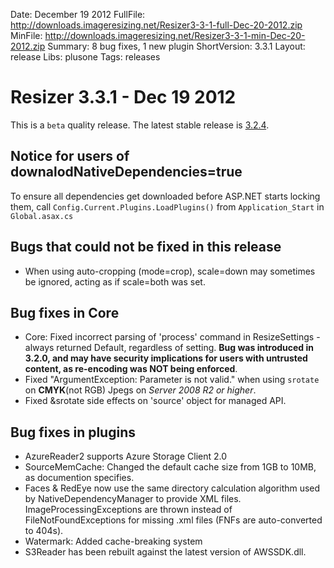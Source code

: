 Date: December 19 2012
FullFile: http://downloads.imageresizing.net/Resizer3-3-1-full-Dec-20-2012.zip
MinFile: http://downloads.imageresizing.net/Resizer3-3-1-min-Dec-20-2012.zip
Summary: 8 bug fixes, 1 new plugin
ShortVersion: 3.3.1
Layout: release
Libs: plusone
Tags: releases


# Resizer 3.3.1 -  Dec 19 2012

This is a `beta` quality release. The latest stable release is [3.2.4](/releases/3-2-4).

## Notice for users of downalodNativeDependencies=true

To ensure all dependencies get downloaded before ASP.NET starts locking them, call `Config.Current.Plugins.LoadPlugins()` from `Application_Start` in `Global.asax.cs` 


## Bugs that could not be fixed in this release

* When using auto-cropping (mode=crop), scale=down may sometimes be ignored, acting as if scale=both was set.


## Bug fixes in Core

* Core: Fixed incorrect parsing of 'process' command in ResizeSettings - always returned Default, regardless of setting. **Bug was introduced in 3.2.0, and may have security implications for users with untrusted content, as re-encoding was NOT being enforced**.
* Fixed "ArgumentException: Parameter is not valid." when using  `srotate` on **CMYK**(not RGB) Jpegs on *Server 2008 R2 or higher*.
* Fixed &srotate side effects on 'source' object for managed API. 


## Bug fixes in plugins

* AzureReader2 supports Azure Storage Client 2.0
* SourceMemCache: Changed the default cache size from 1GB to 10MB, as documention specifies.
* Faces & RedEye now use the same directory calculation algorithm used by NativeDependencyManager to provide XML files. ImageProcessingExceptions are thrown instead of FileNotFoundExceptions for missing .xml files (FNFs are auto-converted to 404s).
* Watermark: Added cache-breaking system
* S3Reader has been rebuilt against the latest version of AWSSDK.dll.

